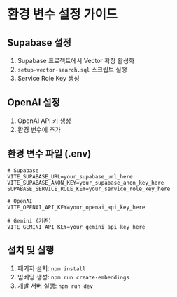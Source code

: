 # 환경 변수 설정 가이드

## Supabase 설정
1. Supabase 프로젝트에서 Vector 확장 활성화
2. `setup-vector-search.sql` 스크립트 실행
3. Service Role Key 생성

## OpenAI 설정
1. OpenAI API 키 생성
2. 환경 변수에 추가

## 환경 변수 파일 (.env)
```
# Supabase
VITE_SUPABASE_URL=your_supabase_url_here
VITE_SUPABASE_ANON_KEY=your_supabase_anon_key_here
SUPABASE_SERVICE_ROLE_KEY=your_service_role_key_here

# OpenAI
VITE_OPENAI_API_KEY=your_openai_api_key_here

# Gemini (기존)
VITE_GEMINI_API_KEY=your_gemini_api_key_here
```

## 설치 및 실행
1. 패키지 설치: `npm install`
2. 임베딩 생성: `npm run create-embeddings`
3. 개발 서버 실행: `npm run dev`
